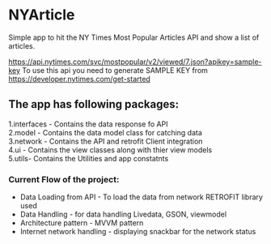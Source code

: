 # NYArticle

Simple app to hit the NY Times Most Popular Articles API and show a list of articles.

https://api.nytimes.com/svc/mostpopular/v2/viewed/7.json?apikey=sample-key To use this api you need to generate SAMPLE KEY from https://developer.nytimes.com/get-started

## The app has following packages:
1.interfaces - Contains the data response fo API</br>
2.model - Contains the data model class for catching data</br>
3.network - Contains the API and retrofit Client integration</br>
4.ui - Contains the view classes along with thier view models</br>
5.utils- Contains the Utilities and app constatnts</br>

### Current Flow of the project:
* Data Loading from API - To load the data from network RETROFIT library used
* Data Handling - for data handling Livedata, GSON, viewmodel
* Architecture pattern - MVVM pattern
* Internet network handling - displaying snackbar for the network status

